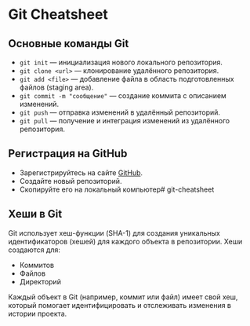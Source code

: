# Git Cheatsheet

## Основные команды Git

- `git init` — инициализация нового локального репозитория.
- `git clone <url>` — клонирование удалённого репозитория.
- `git add <file>` — добавление файла в область подготовленных файлов (staging area).
- `git commit -m "сообщение"` — создание коммита с описанием изменений.
- `git push` — отправка изменений в удалённый репозиторий.
- `git pull` — получение и интеграция изменений из удалённого репозитория.

## Регистрация на GitHub

- Зарегистрируйтесь на сайте [GitHub](https://github.com/).
- Создайте новый репозиторий.
- Скопируйте его на локальный компьютер# git-cheatsheet

## Хеши в Git
Git использует хеш-функции (SHA-1) для создания уникальных идентификаторов (хешей) для каждого объекта в репозитории. Хеши создаются для:
- Коммитов
- Файлов
- Директорий

Каждый объект в Git (например, коммит или файл) имеет свой хеш, который помогает идентифицировать и отслеживать изменения в истории проекта.


